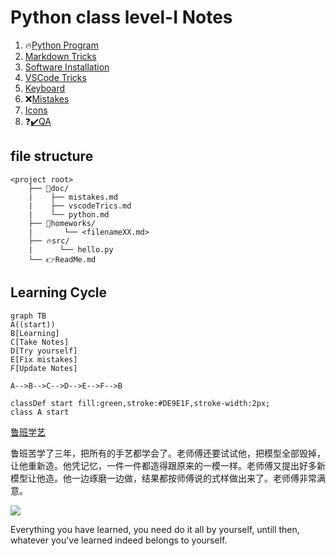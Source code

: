 # Python class level-I Notes

1. 🔥[Python Program](doc/python.md)
2. [Markdown Tricks](doc/markdownTricks.md)
3. [Software Installation](doc/pythonInstall.md)
4. [VSCode Tricks](doc/vscodeTricks.md)
5. [Keyboard](doc/keyboard.md)
6. ❌[Mistakes](doc/mistakes.md)
7. [Icons](doc/myIcons.md)
8. ❓[✔️QA](doc/questionAnswer.md)


## file structure 
```output
<project root>
    ├── 📝doc/
    |    ├── mistakes.md 
    |    ├── vscodeTrics.md 
    |    └── python.md 
    ├── 🔨homeworks/
    |       └── <filenameXX.md>
    ├── 🔥src/
    |      └── hello.py 
    └── 👉ReadMe.md
```
## Learning Cycle
```mermaid
graph TB
A((start))
B[Learning]
C[Take Notes]
D[Try yourself]
E[Fix mistakes]
F[Update Notes]

A-->B-->C-->D-->E-->F-->B

classDef start fill:green,stroke:#DE9E1F,stroke-width:2px;
class A start
```

[鲁班学艺](https://mp.weixin.qq.com/s?src=3&timestamp=1625747665&ver=1&signature=h22W-N48A9UE06FGritPe-MgUaG6QDN6zUN*aLP*Oq0ekWJ-cq4TvS3VOgcHI1ZLcO7R*8JM0Lfujq3QTUrKvdXEJLn2ZUlZ7P1NWA8ngESieQwJsqMC3lmmErp5vxKH37lyt8cRs2M96M8yS1CB-D90V2GuZ7nD82ytgLhqn9o=)

鲁班苦学了三年，把所有的手艺都学会了。老师傅还要试试他，把模型全部毁掉，让他重新造。他凭记忆，一件一件都造得跟原来的一模一样。老师傅又提出好多新模型让他造。他一边琢磨一边做，结果都按师傅说的式样做出来了。老师傅非常满意。

![](images/鲁班学艺.png)

Everything you have learned, you need do it all by yourself, untill then, whatever you've learned indeed belongs to yourself.
  






